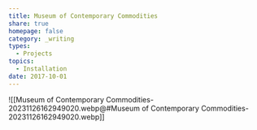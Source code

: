 ```yaml
---
title: Museum of Contemporary Commodities
share: true
homepage: false
category: _writing
types:
  - Projects
topics:
  - Installation
date: 2017-10-01
---
```


![[Museum of Contemporary Commodities-20231126162949020.webp@#Museum of Contemporary Commodities-20231126162949020.webp]]